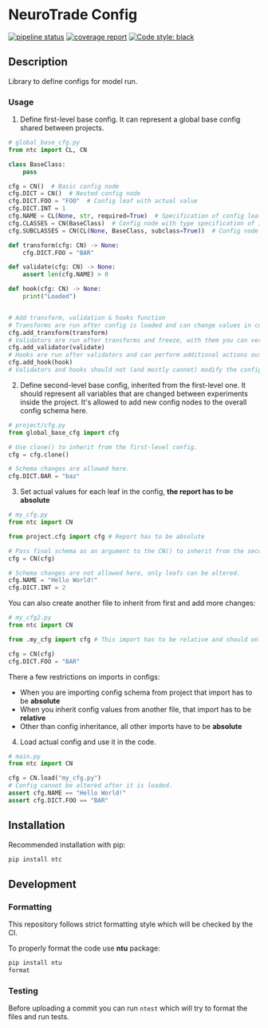 # NeuroTrade Config
[![pipeline status](http://192.168.135.11/utilities/config/badges/master/pipeline.svg)](http://192.168.135.11/utilities/config/commits/master)
[![coverage report](http://192.168.135.11/utilities/config/badges/master/coverage.svg)](http://192.168.135.11/utilities/config/commits/master)
[![Code style: black](https://img.shields.io/badge/code%20style-black-000000.svg)](https://github.com/psf/black)

## Description

Library to define configs for model run.

### Usage

1) Define first-level base config. It can represent a global base config shared between projects.

```python
# global_base_cfg.py
from ntc import CL, CN

class BaseClass:
    pass

cfg = CN()  # Basic config node
cfg.DICT = CN()  # Nested config node
cfg.DICT.FOO = "FOO"  # Config leaf with actual value
cfg.DICT.INT = 1
cfg.NAME = CL(None, str, required=True)  # Specification of config leaf to be defined in children configs
cfg.CLASSES = CN(BaseClass)  # Config node with type specification of its config leafs
cfg.SUBCLASSES = CN(CL(None, BaseClass, subclass=True))  # Config node with subclass specification of its config leafs

def transform(cfg: CN) -> None:
    cfg.DICT.FOO = "BAR"

def validate(cfg: CN) -> None:
    assert len(cfg.NAME) > 0

def hook(cfg: CN) -> None:
    print("Loaded")


# Add transform, validation & hooks function
# Transforms are run after config is loaded and can change values in config
cfg.add_transform(transform)
# Validators are run after transforms and freeze, with them you can verify additional restrictions
cfg.add_validator(validate)
# Hooks are run after validators and can perform additional actions outside of config
cfg.add_hook(hook)
# Validators and hooks should not (and mostly cannot) modify the config
```

2) Define second-level base config, inherited from the first-level one.
It should represent all variables that are changed between experiments inside the project.
It's allowed to add new config nodes to the overall config schema here. 

```python
# project/cfg.py
from global_base_cfg import cfg

# Use clone() to inherit from the first-level config.
cfg = cfg.clone()

# Schema changes are allowed here.
cfg.DICT.BAR = "baz"
```

3) Set actual values for each leaf in the config, **the report has to be absolute**
```python
# my_cfg.py
from ntc import CN

from project.cfg import cfg # Report has to be absolute

# Pass final schema as an argument to the CN() to inherit from the second-level config.
cfg = CN(cfg)

# Schema changes are not allowed here, only leafs can be altered.
cfg.NAME = "Hello World!"
cfg.DICT.INT = 2
```
You can also create another file to inherit from first and add more changes:
```python
# my_cfg2.py
from ntc import CN

from .my_cfg import cfg # This import has to be relative and should only import cfg variable

cfg = CN(cfg)
cfg.DICT.FOO = "BAR"
```

There a few restrictions on imports in configs:
* When you are importing config schema from project that import has to be **absolute**
* When you inherit config values from another file, that import has to be **relative**
* Other than config inheritance, all other imports have to be **absolute**

4) Load actual config and use it in the code. 
```python
# main.py
from ntc import CN

cfg = CN.load("my_cfg.py")
# Config cannot be altered after it is loaded.
assert cfg.NAME == "Hello World!"
assert cfg.DICT.FOO == "BAR"
```


## Installation
Recommended installation with pip:
```bash
pip install ntc
```

## Development
### Formatting
This repository follows strict formatting style which will be checked by the CI.

To properly format the code use **ntu** package:
```bash
pip install ntu
format
```
### Testing
Before uploading a commit you can run `ntest` which will try to format the files and run tests.
